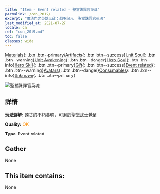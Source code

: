 ```yaml
---
title: "Item - Event related - 聖堂誅罪官英魂"
permalink: /con_2019/
excerpt: "魔法门之英雄无敌：战争纪元  聖堂誅罪官英魂"
last_modified_at: 2021-07-27
locale: cn
ref: "con_2019.md"
toc: false
classes: wide
---
```

 [Materials](/ItemsCN/){: .btn .btn--primary}[Artifacts](/ItemsCN/Artifacts/){: .btn .btn--success}[Unit Soul](/ItemsCN/UnitSoul/){: .btn .btn--warning}[Unit Awakening](/ItemsCN/UnitAwakening/){: .btn .btn--danger}[Hero Soul](/ItemsCN/HeroSoul/){: .btn .btn--info}[Hero Skill](/ItemsCN/HeroSkill/){: .btn .btn--primary}[Gift](/ItemsCN/Gift/){: .btn .btn--success}[Event related](/ItemsCN/Events/){: .btn .btn--warning}[Avatars](/ItemsCN/Avatars/){: .btn .btn--danger}[Consumables](/ItemsCN/Consumables/){: .btn .btn--info}[Unknown](/ItemsCN/Unknown/){: .btn .btn--primary}

 ![聖堂誅罪官英魂](/images/t/juexing_108.png)

## 詳情
 **玩法詳解:** 遠古的不朽英魂，可用於聖堂武士覺醒

 **Quality:** <span style="color: #FF8C00">OK</span>

 **Type:** Event related

## Gather

  None

## This item contains:

  None

